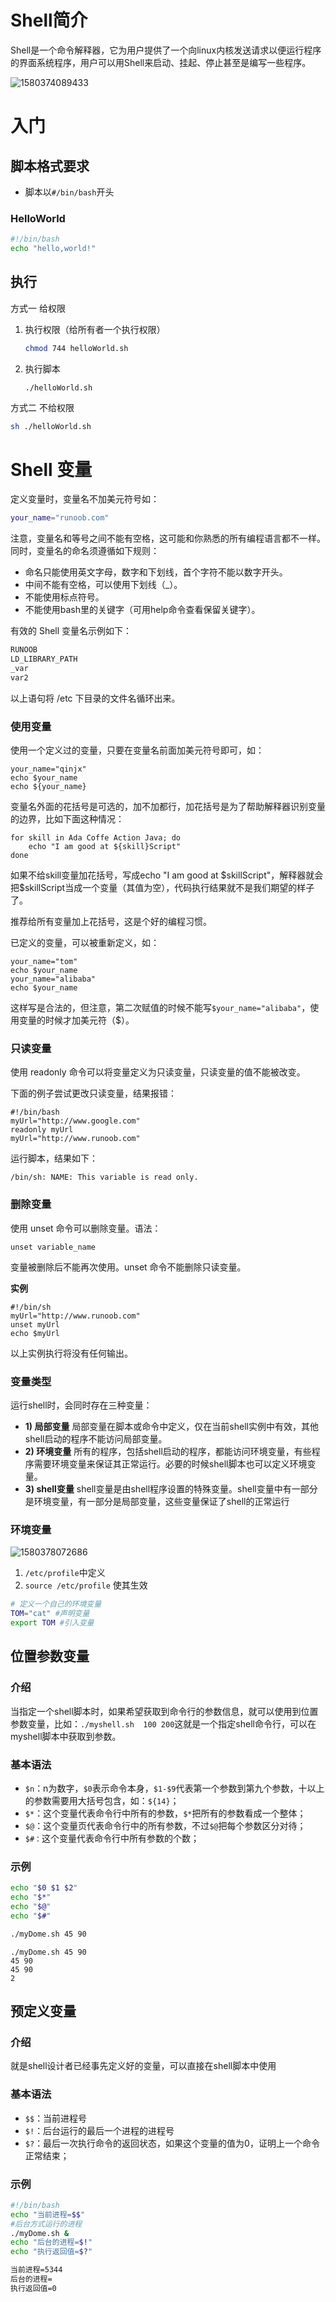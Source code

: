 # Shell简介

Shell是一个命令解释器，它为用户提供了一个向linux内核发送请求以便运行程序的界面系统程序，用户可以用Shell来启动、挂起、停止甚至是编写一些程序。

![1580374089433](assets/1580374089433.png)

# 入门

## 脚本格式要求

- 脚本以`#/bin/bash`开头

### HelloWorld

```sh
#!/bin/bash
echo "hello,world!"
```

## 执行

方式一 给权限

1. 执行权限（给所有者一个执行权限）

   ```sh
   chmod 744 helloWorld.sh
   ```

2. 执行脚本

   ```shell
   ./helloWorld.sh
   ```

   

方式二 不给权限

```sh
sh ./helloWorld.sh
```

# Shell 变量

定义变量时，变量名不加美元符号如：

```sh
your_name="runoob.com"
```

注意，变量名和等号之间不能有空格，这可能和你熟悉的所有编程语言都不一样。同时，变量名的命名须遵循如下规则：

* 命名只能使用英文字母，数字和下划线，首个字符不能以数字开头。
* 中间不能有空格，可以使用下划线（_）。
* 不能使用标点符号。
* 不能使用bash里的关键字（可用help命令查看保留关键字）。

有效的 Shell 变量名示例如下：

```sh
RUNOOB
LD_LIBRARY_PATH
_var
var2
```

以上语句将 /etc 下目录的文件名循环出来。



### 使用变量

使用一个定义过的变量，只要在变量名前面加美元符号即可，如：

```
your_name="qinjx"
echo $your_name
echo ${your_name}
```

变量名外面的花括号是可选的，加不加都行，加花括号是为了帮助解释器识别变量的边界，比如下面这种情况：

```
for skill in Ada Coffe Action Java; do
    echo "I am good at ${skill}Script"
done
```

如果不给skill变量加花括号，写成echo "I am good at $skillScript"，解释器就会把$skillScript当成一个变量（其值为空），代码执行结果就不是我们期望的样子了。

推荐给所有变量加上花括号，这是个好的编程习惯。

已定义的变量，可以被重新定义，如：

```
your_name="tom"
echo $your_name
your_name="alibaba"
echo $your_name
```

这样写是合法的，但注意，第二次赋值的时候不能写`$your_name="alibaba"`，使用变量的时候才加美元符（$）。

### 只读变量

使用 readonly 命令可以将变量定义为只读变量，只读变量的值不能被改变。

下面的例子尝试更改只读变量，结果报错：

```
#!/bin/bash
myUrl="http://www.google.com"
readonly myUrl
myUrl="http://www.runoob.com"
```

运行脚本，结果如下：

```
/bin/sh: NAME: This variable is read only.
```

### 删除变量

使用 unset 命令可以删除变量。语法：

```
unset variable_name
```

变量被删除后不能再次使用。unset 命令不能删除只读变量。

**实例**

```
#!/bin/sh
myUrl="http://www.runoob.com"
unset myUrl
echo $myUrl
```

以上实例执行将没有任何输出。

### 变量类型

运行shell时，会同时存在三种变量：

* **1) 局部变量** 局部变量在脚本或命令中定义，仅在当前shell实例中有效，其他shell启动的程序不能访问局部变量。
* **2) 环境变量** 所有的程序，包括shell启动的程序，都能访问环境变量，有些程序需要环境变量来保证其正常运行。必要的时候shell脚本也可以定义环境变量。
* **3) shell变量** shell变量是由shell程序设置的特殊变量。shell变量中有一部分是环境变量，有一部分是局部变量，这些变量保证了shell的正常运行

### 环境变量

![1580378072686](assets/1580378072686.png)

1. `/etc/profile`中定义
2. `source /etc/profile` 使其生效

```sh
# 定义一个自己的环境变量
TOM="cat" #声明变量
export TOM #引入变量
```

## 位置参数变量

### 介绍

当指定一个shell脚本时，如果希望获取到命令行的参数信息，就可以使用到位置参数变量，比如：`./myshell.sh  100 200`这就是一个指定shell命令行，可以在myshell脚本中获取到参数。

### 基本语法

- `$n`：n为数字，`$0`表示命令本身，`$1-$9`代表第一个参数到第九个参数，十以上的参数需要用大括号包含，如：`${14}`；
- `$*`：这个变量代表命令行中所有的参数，`$*`把所有的参数看成一个整体；
- `$@`：这个变量页代表命令行中的所有参数，不过`$@`把每个参数区分对待；
- `$#：`这个变量代表命令行中所有参数的个数；

### 示例

```sh
echo "$0 $1 $2"
echo "$*"
echo "$@"
echo "$#"
```

```cmd
./myDome.sh 45 90
```

```text
./myDome.sh 45 90
45 90
45 90
2
```

## 预定义变量

### 介绍

就是shell设计者已经事先定义好的变量，可以直接在shell脚本中使用

### 基本语法

- `$$`：当前进程号
- `$!`：后台运行的最后一个进程的进程号
- `$?`：最后一次执行命令的返回状态，如果这个变量的值为0，证明上一个命令正常结束；

### 示例

```sh
#!/bin/bash
echo "当前进程=$$"
#后台方式运行的进程
./myDome.sh &
echo "后台的进程=$!"
echo "执行返回值=$?"
```

```cmd
当前进程=5344
后台的进程=
执行返回值=0
```

